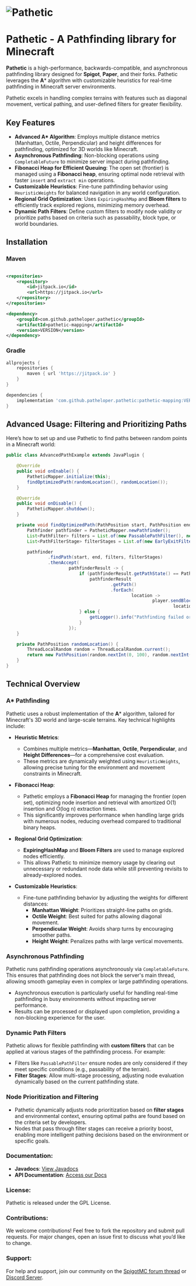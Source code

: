 # ![Pathetic](https://github.com/patheloper/pathetic/assets/50031457/2af0e918-dd57-48aa-b8e1-87356271ac1d)

# Pathetic - A Pathfinding library for Minecraft

**Pathetic** is a high-performance, backwards-compatible, and asynchronous pathfinding library designed for **Spigot**,
**Paper**, and their forks. Pathetic leverages the **A*** algorithm with customizable heuristics for real-time
pathfinding in Minecraft server environments.

Pathetic excels in handling complex terrains with features such as diagonal movement, vertical pathing, and user-defined
filters for greater flexibility.

## Key Features

- **Advanced A\* Algorithm**: Employs multiple distance metrics (Manhattan, Octile, Perpendicular) and height
  differences
  for pathfinding, optimized for 3D worlds like Minecraft.
- **Asynchronous Pathfinding**: Non-blocking operations using `CompletableFuture` to minimize server impact during
  pathfinding.
- **Fibonacci Heap for Efficient Queuing**: The open set (frontier) is managed using a **Fibonacci heap**, ensuring
  optimal node retrieval with faster `insert` and `extract min` operations.
- **Customizable Heuristics**: Fine-tune pathfinding behavior using `HeuristicWeights` for balanced navigation in any
  world configuration.
- **Regional Grid Optimization**: Uses `ExpiringHashMap` and **Bloom filters** to efficiently track explored regions,
  minimizing memory overhead.
- **Dynamic Path Filters**: Define custom filters to modify node validity or prioritize paths based on criteria such as
  passability, block type, or world boundaries.

## Installation

### Maven

```xml

<repositories>
    <repository>
        <id>jitpack.io</id>
        <url>https://jitpack.io</url>
    </repository>
</repositories>

<dependency>
    <groupId>com.github.patheloper.pathetic</groupId>
    <artifactId>pathetic-mapping</artifactId>
    <version>VERSION</version>
</dependency>
```

### Gradle

```groovy
allprojects {
    repositories {
        maven { url 'https://jitpack.io' }
    }
}

dependencies {
    implementation 'com.github.patheloper.pathetic:pathetic-mapping:VERSION'
}
```

## Advanced Usage: Filtering and Prioritizing Paths

Here’s how to set up and use Pathetic to find paths between random points in a Minecraft world:

```java
public class AdvancedPathExample extends JavaPlugin {

    @Override
    public void onEnable() {
        PatheticMapper.initialize(this);
        findOptimizedPath(randomLocation(), randomLocation());
    }

    @Override
    public void onDisable() {
        PatheticMapper.shutdown();
    }

    private void findOptimizedPath(PathPosition start, PathPosition end) {
        Pathfinder pathfinder = PatheticMapper.newPathfinder();
        List<PathFilter> filters = List.of(new PassablePathFilter(), new CustomHeightFilter());
        List<PathFilterStage> filterStages = List.of(new EarlyExitFilterStage());

        pathfinder
                .findPath(start, end, filters, filterStages)
                .thenAccept(
                        pathfinderResult -> {
                            if (pathfinderResult.getPathState() == PathState.FOUND) {
                                pathfinderResult
                                        .getPath()
                                        .forEach(
                                                location ->
                                                        player.sendBlockChange(
                                                                location, Material.GOLD_BLOCK.createBlockData()));
                            } else {
                                getLogger().info("Pathfinding failed or exceeded limits.");
                            }
                        });
    }

    private PathPosition randomLocation() {
        ThreadLocalRandom random = ThreadLocalRandom.current();
        return new PathPosition(random.nextInt(0, 100), random.nextInt(0, 100), random.nextInt(0, 100));
    }
}
```

## Technical Overview

### A* Pathfinding

Pathetic uses a robust implementation of the **A*** algorithm, tailored for Minecraft's 3D world and large-scale
terrains. Key technical highlights include:

- **Heuristic Metrics**:
    - Combines multiple metrics—**Manhattan**, **Octile**, **Perpendicular**, and **Height Differences**—for a
      comprehensive cost evaluation.
    - These metrics are dynamically weighted using `HeuristicWeights`, allowing precise tuning for the environment and
      movement constraints in Minecraft.

- **Fibonacci Heap**:
    - Pathetic employs a **Fibonacci Heap** for managing the frontier (open set), optimizing node insertion and
      retrieval with amortized O(1) insertion and O(log n) extraction times.
    - This significantly improves performance when handling large grids with numerous nodes, reducing overhead compared
      to traditional binary heaps.

- **Regional Grid Optimization**:
    - **ExpiringHashMap** and **Bloom Filters** are used to manage explored nodes efficiently.
    - This allows Pathetic to minimize memory usage by clearing out unnecessary or redundant node data while still
      preventing revisits to already-explored nodes.

- **Customizable Heuristics**:
    - Fine-tune pathfinding behavior by adjusting the weights for different distances:
        - **Manhattan Weight**: Prioritizes straight-line paths on grids.
        - **Octile Weight**: Best suited for paths allowing diagonal movement.
        - **Perpendicular Weight**: Avoids sharp turns by encouraging smoother paths.
        - **Height Weight**: Penalizes paths with large vertical movements.

### Asynchronous Pathfinding

Pathetic runs pathfinding operations asynchronously via `CompletableFuture`. This ensures that pathfinding does not
block the server's main thread, allowing smooth gameplay even in complex or large pathfinding operations.

- Asynchronous execution is particularly useful for handling real-time pathfinding in busy environments without
  impacting server performance.
- Results can be processed or displayed upon completion, providing a non-blocking experience for the user.

### Dynamic Path Filters

Pathetic allows for flexible pathfinding with **custom filters** that can be applied at various stages of the
pathfinding process. For example:

- Filters like `PassablePathFilter` ensure nodes are only considered if they meet specific conditions (e.g., passability
  of the terrain).
- **Filter Stages**: Allow multi-stage processing, adjusting node evaluation dynamically based on the current
  pathfinding state.

### Node Prioritization and Filtering

- Pathetic dynamically adjusts node prioritization based on **filter stages** and environmental context, ensuring
  optimal paths are found based on the criteria set by developers.
- Nodes that pass through filter stages can receive a priority boost, enabling more intelligent pathing decisions based
  on the environment or specific goals.

### Documentation:

- **Javadocs**: [View Javadocs](https://javadocs.pathetic.ollieee.xyz/)
- **API Documentation**: [Access our Docs](https://docs.pathetic.ollieee.xyz/)

### License:

Pathetic is released under the GPL License.

### Contributions:

We welcome contributions! Feel free to fork the repository and submit pull requests. For major changes, open an issue
first to discuss what you’d like to change.

### Support:

For help and support, join our community on
the [SpigotMC forum thread](https://www.spigotmc.org/threads/how-pathetic.578998/)
or [Discord Server](https://discord.gg/HMqCbdQjX9).

